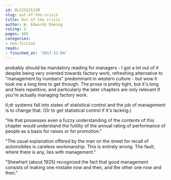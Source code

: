```yaml
---
id: OL22322511M
slug: out-of-the-crisis
title: Out of the crisis
author: W. Edwards Deming
rating: 3
pages: 485
categories:
- non-fiction
reads:
- finished_at: '2017-11-04'
---
```

probably should be mandatory reading for managers - I got a lot out of it despite being very oriented towards factory work, refreshing alternative to "management by numbers" predominant in western culture - but wow it took me a long time to get through. The prose is pretty tight, but it's long and feels repetitive, and particularly the later chapters are only relevant if you're actually managing factory work.

tl;dr systems fall into states of statistical control and the job of management is to change that. (Or to get statistical control if it's lacking.)

"He that possesses even a fuzzy understanding of the contents of this chapter would understand the futility of the annual rating of performance of people as a basis for raises or for promotion."

"The usual explanation offered by the man on the street for recall of automobiles is careless workmanship. This is entirely wrong. The fault, where there is any, lies with management."

"Shewhart (about 1925) recognized the fact that good management consists of making one mistake now and then, and the other one now and then."
